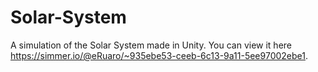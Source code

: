 # Solar-System
 A simulation of the Solar System made in Unity. You can view it here https://simmer.io/@eRuaro/~935ebe53-ceeb-6c13-9a11-5ee97002ebe1.
